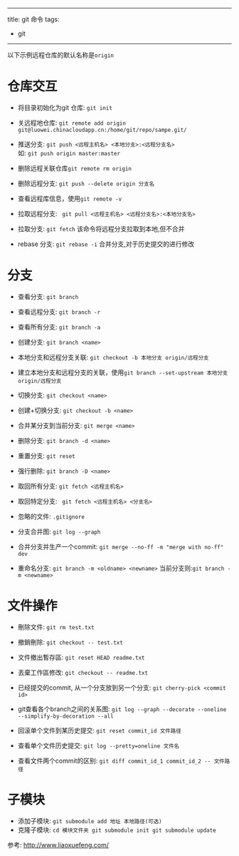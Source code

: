 ﻿
---
title: git 命令
tags: 
- git
---

以下示例远程仓库的默认名称是`origin`

# 仓库交互

- 将目录初始化为git 仓库: `git init`
- 关远程地仓库: `git remote add origin git@luowei.chinacloudapp.cn:/home/git/repo/sampe.git/ `

- 推送分支: `git push <远程主机名> <本地分支>:<远程分支名>`
<br/>如: `git push origin master:master`
- 删除远程关联仓库`git remote rm origin`
- 删除远程分支: `git push --delete origin 分支名`
- 查看远程库信息，使用`git remote -v`

- 拉取远程分支: ` git pull <远程主机名> <远程分支名>:<本地分支名>`

- 拉取分支: `git fetch` 该命令将远程分支拉取到本地,但不合并

- rebase 分支: `git rebase -i` 合并分支,对于历史提交的进行修改

# 分支
- 查看分支: `git branch`

- 查看远程分支: `git branch -r`

- 查看所有分支: `git branch -a`

- 创建分支: `git branch <name>`
- 本地分支和远程分支关联: `git checkout -b 本地分支 origin/远程分支`

- 建立本地分支和远程分支的关联，使用`git branch --set-upstream 本地分支 origin/远程分支`


- 切换分支: `git checkout <name>`

- 创建+切换分支: `git checkout -b <name>`

- 合并某分支到当前分支: `git merge <name>`

- 删除分支: `git branch -d <name>`

- 重置分支: `git reset`

- 强行删除: `git branch -D <name>`

- 取回所有分支: `git fetch <远程主机名>`

- 取回特定分支: ` git fetch <远程主机名> <分支名>`

- 忽略的文件: `.gitignore`

- 分支合并图: `git log --graph`

- 合并分支并生产一个commit: `git merge --no-ff -m "merge with no-ff" dev`

- 重命名分支: `git branch -m <oldname> <newname>` 当前分支则:`git branch -m <newname>`

# 文件操作

- 刪除文件: `git rm test.txt`

- 撤銷刪除: `git checkout -- test.txt`

- 文件撤出暫存區: `git reset HEAD readme.txt`

- 丟棄工作區修改: `git checkout -- readme.txt`

- 已经提交的commit, 从一个分支放到另一个分支: `git cherry-pick <commit id>`

- git查看各个branch之间的关系图: `git log --graph --decorate --oneline --simplify-by-decoration --all`

- 回滚单个文件到某历史提交: `git reset commit_id 文件路径`

- 查看单个文件历史提交: `git log --pretty=oneline 文件名`

- 查看文件两个commit的区别: `git diff commit_id_1 commit_id_2 -- 文件路径`

# 子模块

- 添加子模块: `git submodule add 地址 本地路径(可选)`
- 克隆子模块: `cd 模块文件夹 git submodule init git submodule update ` 

参考: 
http://www.liaoxuefeng.com/